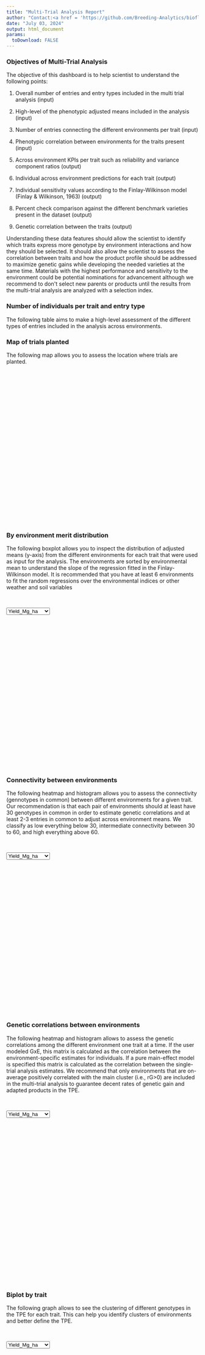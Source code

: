 ```yaml
---
title: "Multi-Trial Analysis Report"
author: "Contact:<a href = 'https://github.com/Breeding-Analytics/bioflow' target = '_blank'>Breeding Analytics Team, OneCGIAR</a> breedinganalytics@cgiar.org"
date: "July 03, 2024"  
output: html_document
params:
  toDownload: FALSE
---
```










### Objectives of Multi-Trial Analysis

The objective of this dashboard is to help scientist to understand the following points:

1. Overall number of entries and entry types included in the multi trial analysis (input)

2. High-level of the phenotypic adjusted means included in the analysis (input)

3. Number of entries connecting the different environments per trait (input)

3. Phenotypic correlation between environments for the traits present (input)

4. Across environment KPIs per trait such as reliability and variance component ratios (output) 

5. Individual across environment predictions for each trait (output) 

6. Individual sensitivity values according to the Finlay-Wilkinson model (Finlay & Wilkinson, 1963) (output)

7. Percent check comparison against the different benchmark varieties present in the dataset (output)

8. Genetic correlation between the traits (output)

Understanding these data features should allow the scientist to identify which traits express more genotype by environment interactions and how they should be selected. It should also allow the scientist to assess the correlation between traits and how the product profile should be addressed to maximize genetic gains while developing the needed varieties at the same time. Materials with the highest performance and sensitivity to the environment could be potential nominations for advancement although we recommend to don't select new parents or products until the results from the multi-trial analysis are analyzed with a selection index.  

### Number of individuals per trait and entry type

The following table aims to make a high-level assessment of the different types of entries included in the analysis across environments.

<!--html_preserve--><div class="datatables html-widget html-widget-output shiny-report-size html-fill-item" id="mtaExpApp_1-out3c50e10ba8527569" style="width:100%;height:auto;"></div><!--/html_preserve-->

### Map of trials planted

The following map allows you to assess the location where trials are planted.

<!--html_preserve--><div class="plotly html-widget html-widget-output shiny-report-size shiny-report-theme html-fill-item" id="mtaExpApp_1-outd0d0a8cb0ee205aa" style="width:100%;height:400px;"></div><!--/html_preserve-->

### By environment merit distribution

The following boxplot allows you to inspect the distribution of adjusted means (y-axis) from the different environments for each trait that were used as input for the analysis. The environments are sorted by environmental mean to understand the slope of the regression fitted in the Finlay-Wilkinson model. It is recommended that you have at least 6 environments to fit the random regressions over the environmental indices or other weather and soil variables

<p>&nbsp;</p>

<!--html_preserve--><div class="form-group shiny-input-container">
<label class="control-label" id="mtaExpApp_1-traitMta-label" for="mtaExpApp_1-traitMta"></label>
<div>
<select id="mtaExpApp_1-traitMta" class="shiny-input-select"><option value="Yield_Mg_ha" selected>Yield_Mg_ha</option>
<option value="Ear_Height_cm">Ear_Height_cm</option></select>
<script type="application/json" data-for="mtaExpApp_1-traitMta" data-nonempty="">{"plugins":["selectize-plugin-a11y"]}</script>
</div>
</div><!--/html_preserve-->

<!--html_preserve--><div class="shiny-plot-output html-fill-item" id="mtaExpApp_1-outbb5940c291eb1c2a" style="width:100%;height:400px;"></div><!--/html_preserve-->

### Connectivity between environments

The following heatmap and histogram allows you to assess the connectivity (gennotypes in common) between different environments for a given trait. Our recommendation is that each pair of environments should at least have 30 genotypes in common in order to estimate genetic correlations and at least 2-3 entries in common to adjust across environment means. We classify as low everything below 30, intermediate connectivity between 30 to 60, and high everything above 60.

<p>&nbsp;</p>

<!--html_preserve--><div class="form-group shiny-input-container">
<label class="control-label" id="mtaExpApp_1-traitMtaConnect-label" for="mtaExpApp_1-traitMtaConnect"></label>
<div>
<select id="mtaExpApp_1-traitMtaConnect" class="shiny-input-select"><option value="Yield_Mg_ha" selected>Yield_Mg_ha</option>
<option value="Ear_Height_cm">Ear_Height_cm</option></select>
<script type="application/json" data-for="mtaExpApp_1-traitMtaConnect" data-nonempty="">{"plugins":["selectize-plugin-a11y"]}</script>
</div>
</div><!--/html_preserve-->

<!--html_preserve--><div class="plotly html-widget html-widget-output shiny-report-size shiny-report-theme html-fill-item" id="mtaExpApp_1-out0cb160375b2414c1" style="width:100%;height:400px;"></div><!--/html_preserve-->

### Genetic correlations between environments

The following heatmap and histogram allows to assess the genetic correlations among the different environment one trait at a time. If the user modeled GxE, this matrix is calculated as the correlation between the environment-specific estimates for individuals. If a pure main-effect model is specified this matrix is calculated as the correlation between the single-trial analysis estimates. We recommend that only environments that are on-average positively correlated with the main cluster (i.e., rG>0) are included in the multi-trial analysis to guarantee decent rates of genetic gain and adapted products in the TPE.

<p>&nbsp;</p>

<!--html_preserve--><div class="form-group shiny-input-container">
<label class="control-label" id="mtaExpApp_1-traitPredictionsCorrelation-label" for="mtaExpApp_1-traitPredictionsCorrelation"></label>
<div>
<select id="mtaExpApp_1-traitPredictionsCorrelation" class="shiny-input-select"><option value="Yield_Mg_ha" selected>Yield_Mg_ha</option>
<option value="Ear_Height_cm">Ear_Height_cm</option></select>
<script type="application/json" data-for="mtaExpApp_1-traitPredictionsCorrelation" data-nonempty="">{"plugins":["selectize-plugin-a11y"]}</script>
</div>
</div><!--/html_preserve-->

<!--html_preserve--><div class="plotly html-widget html-widget-output shiny-report-size shiny-report-theme html-fill-item" id="mtaExpApp_1-out9d1224c34873c250" style="width:100%;height:400px;"></div><!--/html_preserve-->

<p>&nbsp;</p>

### Biplot by trait

The following graph allows to see the clustering of different genotypes in the TPE for each trait. This can help you identify clusters of environments and better define the TPE.

<p>&nbsp;</p>

<!--html_preserve--><div class="form-group shiny-input-container">
<label class="control-label" id="mtaExpApp_1-traitBiplot-label" for="mtaExpApp_1-traitBiplot"></label>
<div>
<select id="mtaExpApp_1-traitBiplot" class="shiny-input-select"><option value="Yield_Mg_ha" selected>Yield_Mg_ha</option>
<option value="Ear_Height_cm">Ear_Height_cm</option></select>
<script type="application/json" data-for="mtaExpApp_1-traitBiplot" data-nonempty="">{"plugins":["selectize-plugin-a11y"]}</script>
</div>
</div><!--/html_preserve-->

<!--html_preserve--><div class="plotly html-widget html-widget-output shiny-report-size shiny-report-theme html-fill-item" id="mtaExpApp_1-out583332003bc420f4" style="width:100%;height:400px;"></div><!--/html_preserve-->


<p>&nbsp;</p>

### Across-environment metrics

The following barplot aims to help you inspect the across environment estimates for multiple parameters from the multi-trial analysis such as across-environment reliability.

<!--html_preserve--><div class="form-group shiny-input-container">
<label class="control-label" id="mtaExpApp_1-parameterMetrics2-label" for="mtaExpApp_1-parameterMetrics2">Parameter:</label>
<div>
<select id="mtaExpApp_1-parameterMetrics2" class="shiny-input-select"><option value="V.designation" selected>V.designation</option>
<option value="V.location" selected>V.location</option>
<option value="V.environment" selected>V.environment</option>
<option value="V.Residual" selected>V.Residual</option>
<option value="mean.designation" selected>mean.designation</option>
<option value="mean.location" selected>mean.location</option>
<option value="mean.environment" selected>mean.environment</option>
<option value="mean.Residual" selected>mean.Residual</option>
<option value="CV.designation" selected>CV.designation</option>
<option value="CV.location" selected>CV.location</option>
<option value="CV.environment" selected>CV.environment</option>
<option value="CV.Residual" selected>CV.Residual</option>
<option value="r2.designation" selected>r2.designation</option>
<option value="r2.location" selected>r2.location</option>
<option value="r2.environment" selected>r2.environment</option>
<option value="r2.Residual" selected>r2.Residual</option>
<option value="nEnv" selected>nEnv</option></select>
<script type="application/json" data-for="mtaExpApp_1-parameterMetrics2" data-nonempty="">{"plugins":["selectize-plugin-a11y"]}</script>
</div>
</div><!--/html_preserve-->

<!--html_preserve--><div class="shiny-plot-output html-fill-item" id="mtaExpApp_1-outfd98e048d4f6d664" style="width:100%;height:400px;"></div><!--/html_preserve-->

<p>&nbsp;</p>

The following graph allows you to assess the proportion of variance going to different components for the different traits. Above the bars you can see the value of the variance component for each factor. The residual variance is all the variance that could not be explained by the main effect and sensitivity effects. This values should be considered carefully depending of the genetic evaluation model used. For example, when sing the rrBLUP model the variance components reflect the marker variance and may look very small, but we can't conclude that there is not eough genetic signal.

<p>&nbsp;</p>


<!--html_preserve--><div class="shiny-plot-output html-fill-item" id="mtaExpApp_1-outb923a691e99feb74" style="width:100%;height:400px;"></div><!--/html_preserve-->

<p>&nbsp;</p>

### Merit estimates of top entries

In the left-side plot you can observe the comparison between the top 100 entries from each entry type category for the different traits. If a category has less than a 100 entries all individuals are displayed. This should allow you to identify the entries that could potentially become parents or nominated for advanced stages of evaluation. We would recommend you to wait until a selection index is calculated. In the right-side plot you can see a boxplot of the entire distribution of values for each entryType category so you know until which trait-values the rest of the entries that are not plotted in the left-side plot reach. 


<!--html_preserve--><div class="shiny-input-panel">
<div class="shiny-flow-layout">
<div>
<div class="form-group shiny-input-container">
<label class="control-label" id="mtaExpApp_1-traitMta2-label" for="mtaExpApp_1-traitMta2">Trait</label>
<div>
<select id="mtaExpApp_1-traitMta2" class="shiny-input-select"><option value="Yield_Mg_ha" selected>Yield_Mg_ha</option>
<option value="Ear_Height_cm">Ear_Height_cm</option></select>
<script type="application/json" data-for="mtaExpApp_1-traitMta2" data-nonempty="">{"plugins":["selectize-plugin-a11y"]}</script>
</div>
</div>
</div>
<div>
<div class="form-group shiny-input-container">
<label class="control-label" id="mtaExpApp_1-envCovMta2-label" for="mtaExpApp_1-envCovMta2">Environment</label>
<div>
<select id="mtaExpApp_1-envCovMta2" class="shiny-input-select"><option value="(Intercept)" selected>(Intercept)</option>
<option value="L.2021_NYH3">L.2021_NYH3</option>
<option value="L.2021_SCH1">L.2021_SCH1</option>
<option value="L.2021_NYS1">L.2021_NYS1</option>
<option value="L.2021_TXH1">L.2021_TXH1</option>
<option value="L.2021_TXH2">L.2021_TXH2</option></select>
<script type="application/json" data-for="mtaExpApp_1-envCovMta2" data-nonempty="">{"plugins":["selectize-plugin-a11y"]}</script>
</div>
</div>
</div>
</div>
</div><!--/html_preserve-->

<!--html_preserve--><div class="plotly html-widget html-widget-output shiny-report-size shiny-report-theme html-fill-item" id="mtaExpApp_1-out89e6f131c92114e4" style="width:100%;height:400px;"></div><!--/html_preserve-->

<p>&nbsp;</p>




### Trait by trait-sensitivity plots

The following plots allow you to identify individuals with high performance for a trait but also with high or low sensitivity to the environmental means from a weather covariate or just the environmental means.



No random regression model found. Skipping sensitivity plot.


<p>&nbsp;</p>










### Genetic correlations between traits

The following heatmap and histogram allows to see the genetic correlations among traits calculated using across environment estimates of merit for the different traits. This can be used to understand the implications of selecting for a set of traits to achieve a product profile and make neccesary adjustment to the selection strategy.

<p>&nbsp;</p>

<!--html_preserve--><div class="shiny-input-panel">
<div class="shiny-flow-layout">
<div>
<div class="form-group shiny-input-container">
<label class="control-label" id="mtaExpApp_1-envCovMtaTraits-label" for="mtaExpApp_1-envCovMtaTraits">Environment</label>
<div>
<select id="mtaExpApp_1-envCovMtaTraits" class="shiny-input-select"><option value="(Intercept)" selected>(Intercept)</option>
<option value="L.2021_NYH3">L.2021_NYH3</option>
<option value="L.2021_SCH1">L.2021_SCH1</option>
<option value="L.2021_NYS1">L.2021_NYS1</option>
<option value="L.2021_TXH1">L.2021_TXH1</option>
<option value="L.2021_TXH2">L.2021_TXH2</option></select>
<script type="application/json" data-for="mtaExpApp_1-envCovMtaTraits" data-nonempty="">{"plugins":["selectize-plugin-a11y"]}</script>
</div>
</div>
</div>
</div>
</div><!--/html_preserve-->

<!--html_preserve--><div class="plotly html-widget html-widget-output shiny-report-size shiny-report-theme html-fill-item" id="mtaExpApp_1-out8ea56851d0725e25" style="width:100%;height:400px;"></div><!--/html_preserve-->

<p>&nbsp;</p>

### Predictions 

The following table allows you to inspect the trait predictions in wide format together with the QTL profile (in case those are available) to understand the type of data that would be used to calculate a selection index (e.g., desire index).

<p>&nbsp;</p>

<!--html_preserve--><div class="datatables html-widget html-widget-output shiny-report-size html-fill-item" id="mtaExpApp_1-outa6a704867164ab5d" style="width:100%;height:auto;"></div><!--/html_preserve-->


### References of methods used

Finlay, K. W., & Wilkinson, G. N. (1963). The analysis of adaptation in a plant-breeding programme. Australian journal of agricultural research, 14(6), 742-754.

Henderson Jr, C. R. (1982). Analysis of covariance in the mixed model: higher-level, nonhomogeneous, and random regressions. Biometrics, 623-640.

Odegard, J., Indahl, U., Stranden, I., & Meuwissen, T. H. (2018). Large-scale genomic prediction using singular value decomposition of the genotype matrix. Genetics Selection Evolution, 50(1), 1-12.

R Core Team (2021). R: A language and environment for statistical computing. R Foundation for Statistical Computing, Vienna, Austria. URL https://www.R-project.org/.

Boer M, van Rossum B (2022). LMMsolver: Linear Mixed Model Solver. R package version 1.0.4.9000.

Covarrubias-Pazaran G. (2024). lme4breeding: enabling genetic evaluation in the era of genomic data. bioRxiv, 2024-05.

Covarrubias-Pazaran G. (2016). Genome assisted prediction of quantitative traits using the R package sommer. PLoS ONE 11(6):1-15.

<p>&nbsp;</p>


